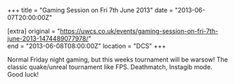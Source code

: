 +++
title = "Gaming Session on Fri 7th June 2013"
date = "2013-06-07T20:00:00Z"

[extra]
original = "https://uwcs.co.uk/events/gaming-session-on-fri-7th-june-2013-1474489077978/"    
end = "2013-06-08T08:00:00Z"
location = "DCS"
+++

Normal Friday night gaming, but this weeks tournament will be warsow\! The classic quake/unreal tournament like FPS. Deathmatch, Instagib mode. Good luck\!

